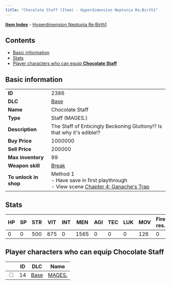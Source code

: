 ```yaml
---
title: "Chocolate Staff (Item) - Hyperdimension Neptunia Re;Birth1"
---
```


[**Item Index**](/neptunia/rb1/item/index.html) - [Hyperdimension Neptunia Re;Birth1](/neptunia/rb1)

## Contents

- [Basic information](#basic-information)
- [Stats](#stats)
- [Player characters who can equip **Chocolate Staff**](#player-characters-who-can-equip-chocolate-staff)

## Basic information

|   |   |
| -- | -- |
| **ID** | 2386 |
| **DLC** | [Base](/neptunia/rb1/dlc/1-base.html) |
| **Name** | Chocolate Staff |
| **Type** | Staff (MAGES.) |
| **Description** | The Staff of Enticingly Beckoning Gluttony!? Is that why it's edible!? |
| **Buy Price** | 1000000 |
| **Sell Price** | 200000 |
| **Max inventory** | 99 |
| **Weapon skill** | [Break](/neptunia/rb1/skill/1-2803-break.html) |
| **To unlock in shop** | Method 1<br />- Have save in first playthrough<br />- View scene [Chapter 4: Ganache's Trap](/neptunia/rb1/scene/1-417-chapter-4-ganaches-trap.html) |

## Stats

| HP | SP | STR | VIT | INT | MEN | AGI | TEC | LUK | MOV | Fire res. | Ice res. | Wind res. | Lightning res. |
| -- | -- | --- | --- | --- | --- | --- | --- | --- | --- | --------- | -------- | --------- | -------------- |
| 0 | 0 | 500 | 875 | 0 | 1565 | 0 | 0 | 0 | 126 | 0 | 0 | 0 | 0 |

## Player characters who can equip **Chocolate Staff**

|    | ID | DLC | Name |
| -- | -- | --- | ---- |
| <input type="checkbox" id="rb1-player-1-14" class="trackbox" /> | 14 | [Base](/neptunia/rb1/dlc/1-base.html) | [MAGES.](/neptunia/rb1/player/1-14-mages.html) |